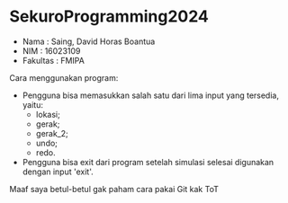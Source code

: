 # SekuroProgramming2024
- Nama     : Saing, David Horas Boantua
- NIM      : 16023109
- Fakultas : FMIPA

Cara menggunakan program:
- Pengguna bisa memasukkan salah satu dari lima input yang tersedia, yaitu:
  - lokasi;
  - gerak;
  - gerak_2;
  - undo;
  - redo.
- Pengguna bisa exit dari program setelah simulasi selesai digunakan dengan input 'exit'. 

Maaf saya betul-betul gak paham cara pakai Git kak ToT
